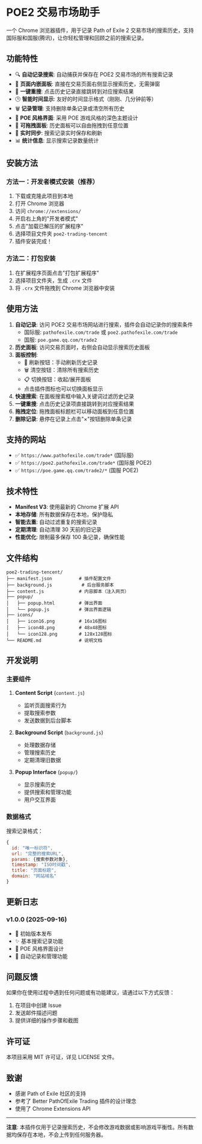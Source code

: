 # POE2 交易市场助手

一个 Chrome 浏览器插件，用于记录 Path of Exile 2 交易市场的搜索历史，支持国际服和国服(腾讯)，让你轻松管理和回顾之前的搜索记录。

## 功能特性

-   🔍 **自动记录搜索**: 自动捕获并保存在 POE2 交易市场的所有搜索记录
-   📝 **页面内嵌面板**: 直接在交易页面右侧显示搜索历史，无需弹窗
-   🎯 **一键重搜**: 点击历史记录直接跳转到对应搜索结果
-   🕒 **智能时间显示**: 友好的时间显示格式（刚刚、几分钟前等）
-   🗑️ **记录管理**: 支持删除单条记录或清空所有历史
-   🎨 **POE 风格界面**: 采用 POE 游戏风格的深色主题设计
-   📱 **可拖拽面板**: 历史面板可以自由拖拽到任意位置
-   🔄 **实时同步**: 搜索记录实时保存和刷新
-   📊 **统计信息**: 显示搜索记录数量统计

## 安装方法

### 方法一：开发者模式安装（推荐）

1. 下载或克隆此项目到本地
2. 打开 Chrome 浏览器
3. 访问 `chrome://extensions/`
4. 开启右上角的"开发者模式"
5. 点击"加载已解压的扩展程序"
6. 选择项目文件夹 `poe2-trading-tencent`
7. 插件安装完成！

### 方法二：打包安装

1. 在扩展程序页面点击"打包扩展程序"
2. 选择项目文件夹，生成 `.crx` 文件
3. 将 `.crx` 文件拖拽到 Chrome 浏览器中安装

## 使用方法

1. **自动记录**: 访问 POE2 交易市场网站进行搜索，插件会自动记录你的搜索条件
    - 国际服: `pathofexile.com/trade` 或 `poe2.pathofexile.com/trade`
    - 国服: `poe.game.qq.com/trade2`
2. **历史面板**: 访问交易页面时，右侧会自动显示搜索历史面板
3. **面板控制**:
    - 🔄 刷新按钮：手动刷新历史记录
    - 🗑️ 清空按钮：清除所有搜索历史
    - 📋 切换按钮：收起/展开面板
    - 点击插件图标也可以切换面板显示
4. **快速搜索**: 在面板搜索框中输入关键词过滤历史记录
5. **一键重搜**: 点击历史记录项直接跳转到对应搜索结果
6. **拖拽定位**: 拖拽面板标题栏可以移动面板到任意位置
7. **删除记录**: 悬停在记录上点击"×"按钮删除单条记录

## 支持的网站

-   ✅ `https://www.pathofexile.com/trade*` (国际服)
-   ✅ `https://poe2.pathofexile.com/trade*` (国际服 POE2)
-   ✅ `https://poe.game.qq.com/trade2/*` (国服 POE2)

## 技术特性

-   **Manifest V3**: 使用最新的 Chrome 扩展 API
-   **本地存储**: 所有数据保存在本地，保护隐私
-   **智能去重**: 自动过滤重复的搜索记录
-   **定期清理**: 自动清理 30 天前的旧记录
-   **性能优化**: 限制最多保存 100 条记录，确保性能

## 文件结构

```
poe2-trading-tencent/
├── manifest.json          # 插件配置文件
├── background.js           # 后台服务脚本
├── content.js             # 内容脚本（注入网页）
├── popup/
│   ├── popup.html         # 弹出界面
│   └── popup.js           # 弹出界面逻辑
├── icons/
│   ├── icon16.png         # 16x16图标
│   ├── icon48.png         # 48x48图标
│   └── icon128.png        # 128x128图标
└── README.md              # 说明文档
```

## 开发说明

### 主要组件

1. **Content Script** (`content.js`)

    - 监听页面搜索行为
    - 提取搜索参数
    - 发送数据到后台脚本

2. **Background Script** (`background.js`)

    - 处理数据存储
    - 管理搜索历史
    - 定期清理旧数据

3. **Popup Interface** (`popup/`)
    - 显示搜索历史
    - 提供搜索和管理功能
    - 用户交互界面

### 数据格式

搜索记录格式：

```javascript
{
  id: "唯一标识符",
  url: "完整的搜索URL",
  params: {搜索参数对象},
  timestamp: "ISO时间戳",
  title: "页面标题",
  domain: "网站域名"
}
```

## 更新日志

### v1.0.0 (2025-09-16)

-   🎉 初始版本发布
-   ✨ 基本搜索记录功能
-   🎨 POE 风格界面设计
-   🔧 自动记录和管理功能

## 问题反馈

如果你在使用过程中遇到任何问题或有功能建议，请通过以下方式反馈：

1. 在项目中创建 Issue
2. 发送邮件描述问题
3. 提供详细的操作步骤和截图

## 许可证

本项目采用 MIT 许可证，详见 LICENSE 文件。

## 致谢

-   感谢 Path of Exile 社区的支持
-   参考了 Better PathOfExile Trading 插件的设计理念
-   使用了 Chrome Extensions API

---

**注意**: 本插件仅用于记录搜索历史，不会修改游戏数据或影响游戏平衡性。所有数据均保存在本地，不会上传到任何服务器。
